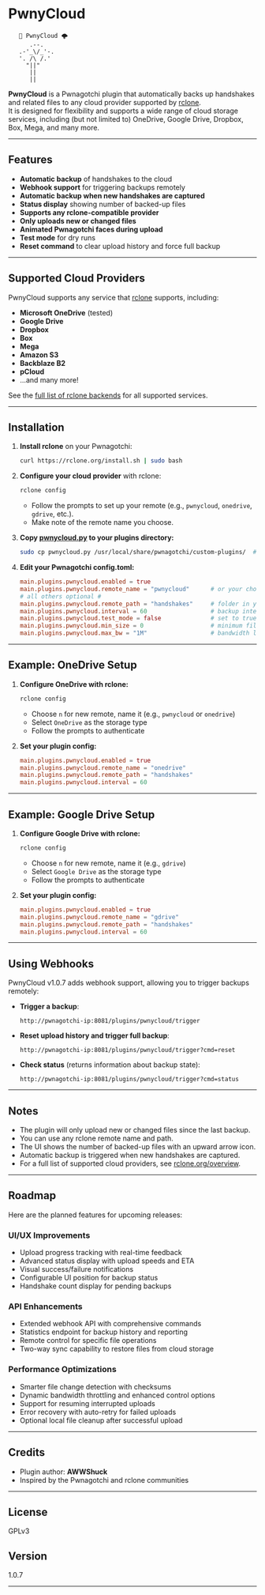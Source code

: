 # PwnyCloud

```
   🌈 PwnyCloud 🌩️
      .--.
   .-'_\/_'-.  
   '. /\ /.'  
     "||"
      ||
      ||
```

**PwnyCloud** is a Pwnagotchi plugin that automatically backs up handshakes and related files to any cloud provider supported by [rclone](https://rclone.org/).  
It is designed for flexibility and supports a wide range of cloud storage services, including (but not limited to) OneDrive, Google Drive, Dropbox, Box, Mega, and many more.

---

## Features

- **Automatic backup** of handshakes to the cloud
- **Webhook support** for triggering backups remotely
- **Automatic backup when new handshakes are captured**
- **Status display** showing number of backed-up files
- **Supports any rclone-compatible provider**
- **Only uploads new or changed files**
- **Animated Pwnagotchi faces during upload**
- **Test mode** for dry runs
- **Reset command** to clear upload history and force full backup

---

## Supported Cloud Providers

PwnyCloud supports any service that [rclone](https://rclone.org/) supports, including:

- **Microsoft OneDrive** (tested)
- **Google Drive**
- **Dropbox**
- **Box**
- **Mega**
- **Amazon S3**
- **Backblaze B2**
- **pCloud**
- ...and many more!

See the [full list of rclone backends](https://rclone.org/overview/) for all supported services.

---

## Installation

1. **Install rclone** on your Pwnagotchi:
    ```sh
    curl https://rclone.org/install.sh | sudo bash
    ```

2. **Configure your cloud provider** with rclone:
    ```sh
    rclone config
    ```
    - Follow the prompts to set up your remote (e.g., `pwnycloud`, `onedrive`, `gdrive`, etc.).
    - Make note of the remote name you choose.

3. **Copy [pwnycloud.py](http://_vscodecontentref_/1) to your plugins directory:**
    ```sh
    sudo cp pwnycloud.py /usr/local/share/pwnagotchi/custom-plugins/  # updated path for custom plugins
    ```

4. **Edit your Pwnagotchi config.toml:**
    ```toml
    main.plugins.pwnycloud.enabled = true
    main.plugins.pwnycloud.remote_name = "pwnycloud"      # or your chosen rclone remote name
    # all others optional #
    main.plugins.pwnycloud.remote_path = "handshakes"     # folder in your cloud storage
    main.plugins.pwnycloud.interval = 60                  # backup interval in seconds
    main.plugins.pwnycloud.test_mode = false              # set to true for dry run
    main.plugins.pwnycloud.min_size = 0                   # minimum file size in bytes
    main.plugins.pwnycloud.max_bw = "1M"                  # bandwidth limit (1MB/s)
    ```

---

## Example: OneDrive Setup

1. **Configure OneDrive with rclone:**
    ```sh
    rclone config
    ```
    - Choose `n` for new remote, name it (e.g., `pwnycloud` or `onedrive`)
    - Select `OneDrive` as the storage type
    - Follow the prompts to authenticate

2. **Set your plugin config:**
    ```toml
    main.plugins.pwnycloud.enabled = true
    main.plugins.pwnycloud.remote_name = "onedrive"
    main.plugins.pwnycloud.remote_path = "handshakes"
    main.plugins.pwnycloud.interval = 60
    ```

---

## Example: Google Drive Setup

1. **Configure Google Drive with rclone:**
    ```sh
    rclone config
    ```
    - Choose `n` for new remote, name it (e.g., `gdrive`)
    - Select `Google Drive` as the storage type
    - Follow the prompts to authenticate

2. **Set your plugin config:**
    ```toml
    main.plugins.pwnycloud.enabled = true
    main.plugins.pwnycloud.remote_name = "gdrive"
    main.plugins.pwnycloud.remote_path = "handshakes"
    main.plugins.pwnycloud.interval = 60
    ```

---

## Using Webhooks

PwnyCloud v1.0.7 adds webhook support, allowing you to trigger backups remotely:

- **Trigger a backup**:
    ```
    http://pwnagotchi-ip:8081/plugins/pwnycloud/trigger
    ```

- **Reset upload history and trigger full backup**:
    ```
    http://pwnagotchi-ip:8081/plugins/pwnycloud/trigger?cmd=reset
    ```

- **Check status** (returns information about backup state):
    ```
    http://pwnagotchi-ip:8081/plugins/pwnycloud/trigger?cmd=status
    ```

---

## Notes

- The plugin will only upload new or changed files since the last backup.
- You can use any rclone remote name and path.
- The UI shows the number of backed-up files with an upward arrow icon.
- Automatic backup is triggered when new handshakes are captured.
- For a full list of supported cloud providers, see [rclone.org/overview](https://rclone.org/overview/).

---

## Roadmap

Here are the planned features for upcoming releases:

### UI/UX Improvements
- Upload progress tracking with real-time feedback
- Advanced status display with upload speeds and ETA
- Visual success/failure notifications
- Configurable UI position for backup status
- Handshake count display for pending backups

### API Enhancements
- Extended webhook API with comprehensive commands
- Statistics endpoint for backup history and reporting
- Remote control for specific file operations
- Two-way sync capability to restore files from cloud storage

### Performance Optimizations
- Smarter file change detection with checksums
- Dynamic bandwidth throttling and enhanced control options
- Support for resuming interrupted uploads
- Error recovery with auto-retry for failed uploads
- Optional local file cleanup after successful upload

---

## Credits

- Plugin author: **AWWShuck**
- Inspired by the Pwnagotchi and rclone communities

---

## License

GPLv3

## Version
1.0.7

---
